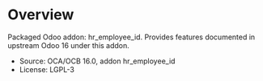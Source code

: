 # Overview

Packaged Odoo addon: hr_employee_id. Provides features documented in upstream Odoo 16 under this addon.

- Source: OCA/OCB 16.0, addon hr_employee_id
- License: LGPL-3
